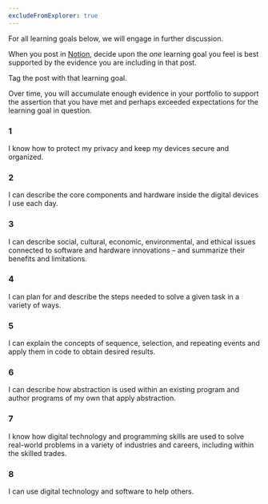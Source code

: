 ```yaml
---
excludeFromExplorer: true
---
```


For all learning goals below, we will engage in further discussion.

When you post in [Notion](https://notion.so), decide upon the *one* learning goal you feel is best supported by the evidence you are including in that post. 

Tag the post with that learning goal.

Over time, you will accumulate enough evidence in your portfolio to support the assertion that you have met and perhaps exceeded expectations for the learning goal in question.

### 1 

I know how to protect my privacy and keep my devices secure and organized.

### 2

I can describe the core components and hardware inside the digital devices I use each day.

### 3

I can describe social, cultural, economic, environmental, and ethical issues connected to software and hardware innovations – and summarize their benefits and limitations.

### 4

I can plan for and describe the steps needed to solve a given task in a variety of ways.

### 5

I can explain the concepts of sequence, selection, and repeating events and apply them in code to obtain desired results.

### 6

I can describe how abstraction is used within an existing program and author programs of my own that apply abstraction.

### 7

I know how digital technology and programming skills are used to solve real-world problems in a variety of industries and careers, including within the skilled trades.

### 8

I can use digital technology and software to help others.